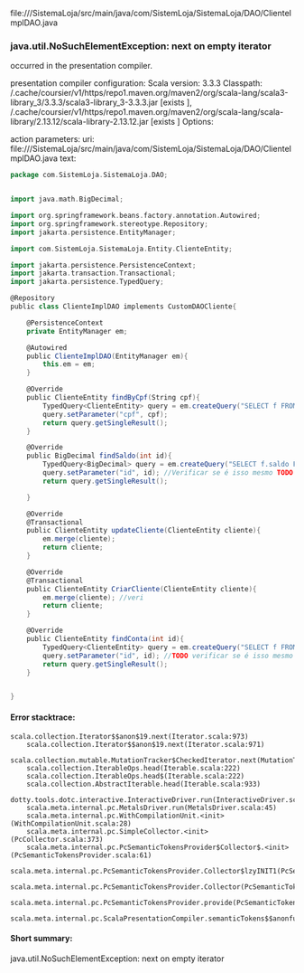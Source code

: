 file://<WORKSPACE>/SistemaLoja/src/main/java/com/SistemLoja/SistemaLoja/DAO/ClienteImplDAO.java
### java.util.NoSuchElementException: next on empty iterator

occurred in the presentation compiler.

presentation compiler configuration:
Scala version: 3.3.3
Classpath:
<HOME>/.cache/coursier/v1/https/repo1.maven.org/maven2/org/scala-lang/scala3-library_3/3.3.3/scala3-library_3-3.3.3.jar [exists ], <HOME>/.cache/coursier/v1/https/repo1.maven.org/maven2/org/scala-lang/scala-library/2.13.12/scala-library-2.13.12.jar [exists ]
Options:



action parameters:
uri: file://<WORKSPACE>/SistemaLoja/src/main/java/com/SistemLoja/SistemaLoja/DAO/ClienteImplDAO.java
text:
```scala
package com.SistemLoja.SistemaLoja.DAO;


import java.math.BigDecimal;

import org.springframework.beans.factory.annotation.Autowired;
import org.springframework.stereotype.Repository;
import jakarta.persistence.EntityManager;

import com.SistemLoja.SistemaLoja.Entity.ClienteEntity;

import jakarta.persistence.PersistenceContext;
import jakarta.transaction.Transactional;
import jakarta.persistence.TypedQuery;

@Repository
public class ClienteImplDAO implements CustomDAOCliente{

    @PersistenceContext
    private EntityManager em;

    @Autowired
    public ClienteImplDAO(EntityManager em){
        this.em = em;
    }

    @Override
    public ClienteEntity findByCpf(String cpf){
        TypedQuery<ClienteEntity> query = em.createQuery("SELECT f FROM ClienteEntity f WHERE f.cpf = :cpf", ClienteEntity.class);
        query.setParameter("cpf", cpf);
        return query.getSingleResult();
    }

    @Override
    public BigDecimal findSaldo(int id){
        TypedQuery<BigDecimal> query = em.createQuery("SELECT f.saldo FROM ClienteEntity f WHERE f.id = :id", BigDecimal.class);
        query.setParameter("id", id); //Verificar se é isso mesmo TODO
        return query.getSingleResult();

    }

    @Override
    @Transactional
    public ClienteEntity updateCliente(ClienteEntity cliente){
        em.merge(cliente);
        return cliente;
    }

    @Override
    @Transactional
    public ClienteEntity CriarCliente(ClienteEntity cliente){
        em.merge(cliente); //veri
        return cliente;
    }

    @Override 
    public ClienteEntity findConta(int id){
        TypedQuery<ClienteEntity> query = em.createQuery("SELECT f FROM ClienteEntity f WHERE f.id = :id", ClienteEntity.class);
        query.setParameter("id", id); //TODO verificar se é isso mesmo
        return query.getSingleResult();
    }


}
```



#### Error stacktrace:

```
scala.collection.Iterator$$anon$19.next(Iterator.scala:973)
	scala.collection.Iterator$$anon$19.next(Iterator.scala:971)
	scala.collection.mutable.MutationTracker$CheckedIterator.next(MutationTracker.scala:76)
	scala.collection.IterableOps.head(Iterable.scala:222)
	scala.collection.IterableOps.head$(Iterable.scala:222)
	scala.collection.AbstractIterable.head(Iterable.scala:933)
	dotty.tools.dotc.interactive.InteractiveDriver.run(InteractiveDriver.scala:168)
	scala.meta.internal.pc.MetalsDriver.run(MetalsDriver.scala:45)
	scala.meta.internal.pc.WithCompilationUnit.<init>(WithCompilationUnit.scala:28)
	scala.meta.internal.pc.SimpleCollector.<init>(PcCollector.scala:373)
	scala.meta.internal.pc.PcSemanticTokensProvider$Collector$.<init>(PcSemanticTokensProvider.scala:61)
	scala.meta.internal.pc.PcSemanticTokensProvider.Collector$lzyINIT1(PcSemanticTokensProvider.scala:61)
	scala.meta.internal.pc.PcSemanticTokensProvider.Collector(PcSemanticTokensProvider.scala:61)
	scala.meta.internal.pc.PcSemanticTokensProvider.provide(PcSemanticTokensProvider.scala:90)
	scala.meta.internal.pc.ScalaPresentationCompiler.semanticTokens$$anonfun$1(ScalaPresentationCompiler.scala:117)
```
#### Short summary: 

java.util.NoSuchElementException: next on empty iterator